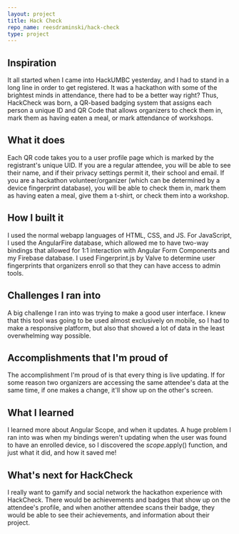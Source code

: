 ```yaml
---
layout: project
title: Hack Check
repo_name: reesdraminski/hack-check
type: project
---
```


## Inspiration
It all started when I came into HackUMBC yesterday, and I had to stand in a long line in order to get registered. It was a hackathon with some of the brightest minds in attendance, there had to be a better way right? Thus, HackCheck was born, a QR-based badging system that assigns each person a unique ID and QR Code that allows organizers to check them in, mark them as having eaten a meal, or mark attendance of workshops.

## What it does
Each QR code takes you to a user profile page which is marked by the registrant's unique UID. If you are a regular attendee, you will be able to see their name, and if their privacy settings permit it, their school and email. If you are a hackathon volunteer/organizer (which can be determined by a device fingerprint database), you will be able to check them in, mark them as having eaten a meal, give them a t-shirt, or check them into a workshop.

## How I built it
I used the normal webapp languages of HTML, CSS, and JS. For JavaScript, I used the AngularFire database, which allowed me to have two-way bindings that allowed for 1:1 interaction with Angular Form Components and my Firebase database. I used Fingerprint.js by Valve to determine user fingerprints that organizers enroll so that they can have access to admin tools.

## Challenges I ran into
A big challenge I ran into was trying to make a good user interface. I knew that this tool was going to be used almost exclusively on mobile, so I had to make a responsive platform, but also that showed a lot of data in the least overwhelming way possible.

## Accomplishments that I'm proud of
The accomplishment I'm proud of is that every thing is live updating. If for some reason two organizers are accessing the same attendee's data at the same time, if one makes a change, it'll show up on the other's screen.

## What I learned
I learned more about Angular Scope, and when it updates. A huge problem I ran into was when my bindings weren't updating when the user was found to have an enrolled device, so I discovered the $scope.$apply() function, and just what it did, and how it saved me!

## What's next for HackCheck
I really want to gamify and social network the hackathon experience with HackCheck. There would be achievements and badges that show up on the attendee's profile, and when another attendee scans their badge, they would be able to see their achievements, and information about their project.